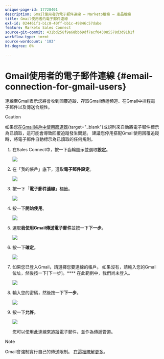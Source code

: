 ```yaml
---
unique-page-id: 17728401
description: Gmail使用者的電子郵件連線 — Marketo檔案 — 產品檔案
title: Gmail使用者的電子郵件連線
exl-id: 024461f1-b1c0-40ff-bb1c-49846c57dabe
feature: Marketo Sales Connect
source-git-commit: 431bd258f9a68bbb9df7acf043085578d3d91b1f
workflow-type: tm+mt
source-wordcount: '183'
ht-degree: 0%

---
```


# Gmail使用者的電子郵件連線 {#email-connection-for-gmail-users}

連線至Gmail表示您將會收到回覆追蹤、存取Gmail傳遞頻道、在Gmail中排程電子郵件以及傳送合規性。

>[!CAUTION]
>
>如果您[在Gmail帳戶中使用篩選器](https://support.google.com/mail/answer/6579?hl=en#zippy=%2Ccreate-a-filter%2Cedit-or-delete-filters){target="_blank"}或規則來自動將電子郵件標示為已讀取，這可能會導致回覆追蹤發生問題。 建議您停用搭配Gmail使用回覆追蹤時，將電子郵件自動標示為已讀取的任何規則。

1. 在Sales Connect中，按一下齒輪圖示並選取&#x200B;**設定**。

   ![](assets/one.png)

1. 在「我的帳戶」底下，選取&#x200B;**電子郵件設定**。

   ![](assets/two.png)

1. 按一下「**電子郵件連線**」標籤。

   ![](assets/three.png)

1. 按一下&#x200B;**開始使用**。

   ![](assets/four.png)

1. 選取&#x200B;**我使用Gmail傳送電子郵件**&#x200B;並按一下&#x200B;**下一步**。

   ![](assets/five.png)

1. 按一下&#x200B;**確定**。

   ![](assets/six.png)

1. 如果您已登入Gmail，請選擇您要連線的帳戶。 如果沒有，請輸入您的Gmail位址，然後按一下[下一步]。**** 在此範例中，我們尚未登入。

   ![](assets/seven.png)

1. 輸入您的密碼，然後按一下&#x200B;**下一步**。

   ![](assets/eight.png)

1. 按一下&#x200B;**允許**。

   ![](assets/nine.png)

   您可以使用此連線來追蹤電子郵件，並作為傳遞管道。

>[!NOTE]
>
>Gmail會強制實行自己的傳送限制。 [在這裡瞭解更多](/help/marketo/product-docs/marketo-sales-connect/email/email-delivery/email-connection-throttling.md#email-provider-limits)。
